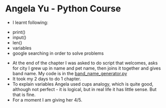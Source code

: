 # Angela Yu - Python Course
* I learnt following:
- print()
- input()
- len()
- variables
- google searching in order to solve problems
* At the end of the chapter I was asked to do script that welcomes, asks for city I grew up in name and pet name, then joins it together and gives band name. My code is in the [band_name_generator.py](band_name_generator.py)
* It took my 2 days to do 1 chapter.
* To explain variables Angela used cups analogy, which is quite good, although not perfect - it is logical, but in real life it has little sense. But that is fine. 
* For a moment I am giving her 4/5.

